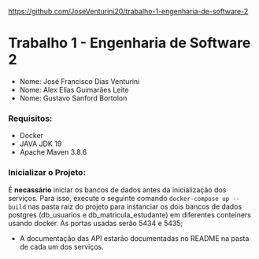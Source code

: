 https://github.com/JoseVenturini20/trabalho-1-engenharia-de-software-2
# Trabalho 1 - Engenharia de Software 2
- Nome: José Francisco Dias Venturini
- Nome: Alex Elias Guimarães Leite
- Nome: Gustavo Sanford Bortolon

### Requisitos:
- Docker
- JAVA JDK 19
- Apache Maven 3.8.6

### Inicializar o Projeto:
 É **necassário** iniciar os bancos de dados antes da inicialização dos serviços. 
 Para isso, execute o seguinte comando `docker-compose up --build` nas pasta raiz do projeto para instanciar os dois bancos de dados postgres (db_usuarios e db_matricula_estudante) em diferentes conteiners usando docker.
 As portas usadas serão 5434 e 5435;
- A documentação das API estarão documentadas no README na pasta de cada um dos serviços.
